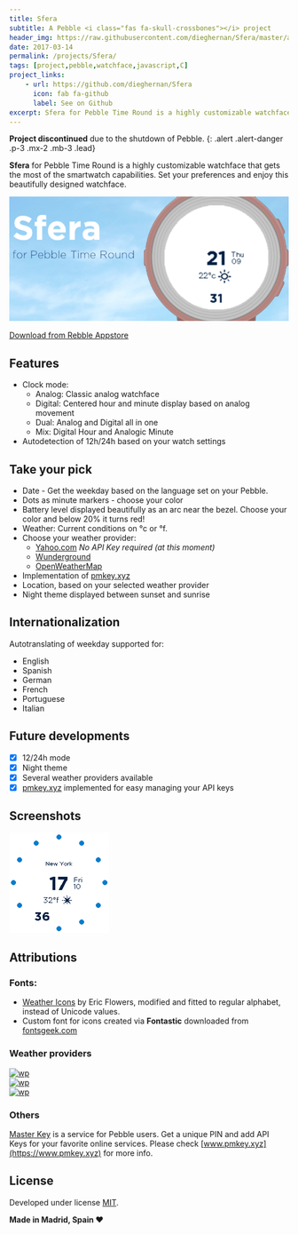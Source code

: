 ```yaml
---
title: Sfera 
subtitle: A Pebble <i class="fas fa-skull-crossbones"></i> project
header_img: https://raw.githubusercontent.com/dieghernan/Sfera/master/assets/SferaBanner.png
date: 2017-03-14
permalink: /projects/Sfera/
tags: [project,pebble,watchface,javascript,C]
project_links:
    - url: https://github.com/dieghernan/Sfera
      icon: fab fa-github
      label: See on Github
excerpt: Sfera for Pebble Time Round is a highly customizable watchface that gets the most of the smartwatch capabilities. Set your preferences and enjoy this beautifully designed watchface.
---                                                                 
```


**Project discontinued** due to the shutdown of Pebble.
{: .alert .alert-danger .p-3 .mx-2 .mb-3 .lead}

**Sfera** for Pebble Time Round is a highly customizable watchface that gets the most of the smartwatch capabilities. Set your preferences and enjoy this beautifully designed watchface.

![Banner](https://raw.githubusercontent.com/dieghernan/Sfera/master/assets/SferaBanner.png)

<div class="text-center">
<a class="btn btn-primary my-3 text-white" href="https://apps.rebble.io/en_US/application/58c2f7110dfc32a52a00081f?native=false&query=Sfera&section=watchfaces" role="button">Download from Rebble Appstore</a>
</div>

## Features

* Clock mode:
   * Analog: Classic analog watchface
   * Digital: Centered hour and minute display based on analog movement
   * Dual: Analog and Digital all in one
   * Mix: Digital Hour and Analogic Minute
* Autodetection of 12h/24h based on your watch settings

## Take your pick

 * Date - Get the weekday based on the language set on your Pebble.
 * Dots as minute markers - choose your color
 * Battery level displayed beautifully as an arc near the bezel. Choose your color and below 20% it turns red!
 * Weather: Current conditions on °c or °f.
 * Choose your weather provider:
    * [Yahoo.com](https://www.yahoo.com/?ilc=401) _No API Key required (at this moment)_
    * [Wunderground](https://www.wunderground.com/?apiref=fb6856330e74c168)
    * [OpenWeatherMap](https://openweathermap.org/)
 * Implementation of [pmkey.xyz](https://www.pmkey.xyz)    
 * Location, based on your selected weather provider
 * Night theme displayed between sunset and sunrise
    
## Internationalization

Autotranslating of weekday supported for:

* English 
* Spanish
* German
* French
* Portuguese
* Italian

## Future developments
- [x]  12/24h mode
- [x]  Night theme
- [x]  Several weather providers available
- [x]  [pmkey.xyz](https://www.pmkey.xyz) implemented for easy managing your API keys

## Screenshots

![GIF](https://raw.githubusercontent.com/dieghernan/Sfera/master/assets/SferaGif.gif)

## Attributions

### Fonts: 

 * [Weather Icons](https://erikflowers.github.io/weather-icons) by Eric Flowers, modified and fitted to regular alphabet, instead of Unicode values.
 * Custom font for icons created via **Fontastic** downloaded from [fontsgeek.com](http://fontsgeek.com)
  
### Weather providers  

<div class="row">
<div class="col">
<a href="https://www.yahoo.com/?ilc=401"><img src="https://poweredby.yahoo.com/purple.png" alt="wp"></a>
</div>
<div class="col">
<a href="https://www.wunderground.com/?apiref=fb6856330e74c168"><img src="https://icons.wxug.com/logos/PNG/wundergroundLogo_4c.png" width="120" alt="wp"></a>
</div>
<div class="col">
<a href="https://openweathermap.org/"><img src="https://openweathermap.org/themes/openweathermap/assets/vendor/owm/img/icons/logo_60x60.png" width="60" alt="wp"></a>
</div>
</div>


### Others

[Master Key](https://www.pmkey.xyz) is a service for Pebble users. Get a unique PIN and add API Keys for your favorite online services. Please check [www.pmkey.xyz](https://www.pmkey.xyz) for more info.

## License

Developed under license [MIT](https://raw.githubusercontent.com/dieghernan/Sfera/master/LICENSE).


**Made in Madrid, Spain ❤️**
